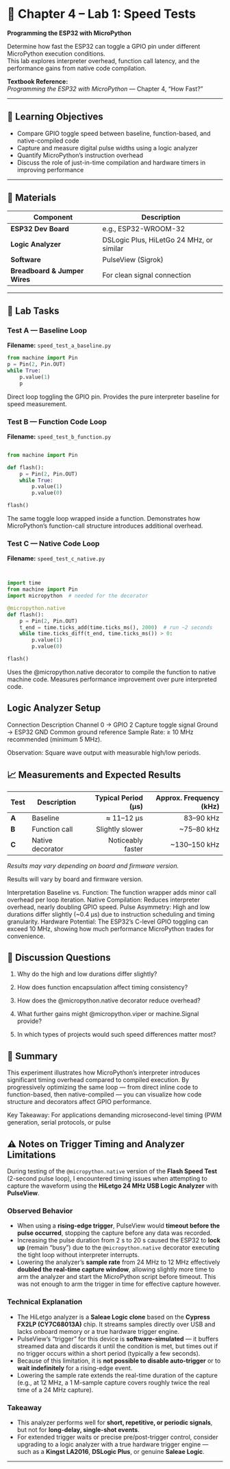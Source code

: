 # 🧪 Chapter 4 – Lab 1: Speed Tests  
**Programming the ESP32 with MicroPython**

Determine how fast the ESP32 can toggle a GPIO pin under different MicroPython execution conditions.  
This lab explores interpreter overhead, function call latency, and the performance gains from native code compilation.

**Textbook Reference:**  
*Programming the ESP32 with MicroPython* — Chapter 4, “How Fast?”

---

## 🎯 Learning Objectives

- Compare GPIO toggle speed between baseline, function-based, and native-compiled code  
- Capture and measure digital pulse widths using a logic analyzer  
- Quantify MicroPython’s instruction overhead  
- Discuss the role of just-in-time compilation and hardware timers in improving performance  

---

## 🧰 Materials

| Component | Description |
|------------|-------------|
| **ESP32 Dev Board** | e.g., ESP32-WROOM-32 |
| **Logic Analyzer** | DSLogic Plus, HiLetGo 24 MHz, or similar |
| **Software** | PulseView (Sigrok) |
| **Breadboard & Jumper Wires** | For clean signal connection |

---

## 🧪 Lab Tasks

### **Test A — Baseline Loop**
**Filename:** `speed_test_a_baseline.py`
```python
from machine import Pin
p = Pin(2, Pin.OUT)
while True:
    p.value(1)
    p
```

Direct loop toggling the GPIO pin.
Provides the pure interpreter baseline for speed measurement.

### **Test B — Function Code Loop**
**Filename:** `speed_test_b_function.py`
```python

from machine import Pin

def flash():
    p = Pin(2, Pin.OUT)
    while True:
        p.value(1)
        p.value(0)

flash()
```

The same toggle loop wrapped inside a function.
Demonstrates how MicroPython’s function-call structure introduces additional overhead.

### **Test C — Native Code Loop**
**Filename:** `speed_test_c_native.py`
```python


import time
from machine import Pin
import micropython  # needed for the decorator

@micropython.native
def flash():
    p = Pin(2, Pin.OUT)
    t_end = time.ticks_add(time.ticks_ms(), 2000)  # run ~2 seconds
    while time.ticks_diff(t_end, time.ticks_ms()) > 0:
        p.value(1)
        p.value(0)

flash()
```

Uses the @micropython.native decorator to compile the function to native machine code.
Measures performance improvement over pure interpreted code.


## Logic Analyzer Setup
Connection	                             Description
Channel 0 → GPIO 2	               Capture toggle signal
Ground → ESP32 GND	   Common ground reference
Sample Rate: ≥ 10 MHz            recommended (minimum 5 MHz).

Observation: Square wave output with measurable high/low periods.

## 📈 Measurements and Expected Results

| Test | Description        | Typical Period (µs) | Approx. Frequency (kHz) |
|------|--------------------|--------------------:|------------------------:|
| **A** | Baseline           | ≈ 11–12 µs          | 83–90 kHz               |
| **B** | Function call      | Slightly slower     | ~75–80 kHz              |
| **C** | Native decorator   | Noticeably faster   | ~130–150 kHz            |

*Results may vary depending on board and firmware version.*

Results will vary by board and firmware version.

Interpretation
Baseline vs. Function: The function wrapper adds minor call overhead per loop iteration.
Native Compilation: Reduces interpreter overhead, nearly doubling GPIO speed.
Pulse Asymmetry: High and low durations differ slightly (~0.4 µs) due to instruction scheduling and timing granularity.
Hardware Potential: The ESP32’s C-level GPIO toggling can exceed 10 MHz, showing how much performance MicroPython trades for convenience.

## 🧩 Discussion Questions

1. Why do the high and low durations differ slightly?

2. How does function encapsulation affect timing consistency?

3. How does the @micropython.native decorator reduce overhead?

4. What further gains might @micropython.viper or machine.Signal provide?

5. In which types of projects would such speed differences matter most?


## 📓 Summary

This experiment illustrates how MicroPython’s interpreter introduces significant timing overhead compared to compiled execution.
By progressively optimizing the same loop — from direct inline code to function-based, then native-compiled — you can visualize how code structure and decorators affect GPIO performance.

Key Takeaway:
For applications demanding microsecond-level timing (PWM generation, serial protocols, or pulse



## ⚠️ Notes on Trigger Timing and Analyzer Limitations

During testing of the `@micropython.native` version of the **Flash Speed Test** (2-second pulse loop), I encountered timing issues when attempting to capture the waveform using the **HiLetgo 24 MHz USB Logic Analyzer** with **PulseView**.

### Observed Behavior
- When using a **rising-edge trigger**, PulseView would **timeout before the pulse occurred**, stopping the capture before any data was recorded.  
- Increasing the pulse duration from 2 s to 20 s caused the ESP32 to **lock up** (remain “busy”) due to the `@micropython.native` decorator executing the tight loop without interpreter interrupts.  
- Lowering the analyzer’s **sample rate** from 24 MHz to 12 MHz effectively **doubled the real-time capture window**, allowing slightly more time to arm the analyzer and start the MicroPython script before timeout. This was not enough to arm the trigger in time for effective capture however. 

### Technical Explanation
- The HiLetgo analyzer is a **Saleae Logic clone** based on the **Cypress FX2LP (CY7C68013A)** chip. It streams samples directly over USB and lacks onboard memory or a true hardware trigger engine.  
- PulseView’s “trigger” for this device is **software-simulated** — it buffers streamed data and discards it until the condition is met, but times out if no trigger occurs within a short period (typically a few seconds).  
- Because of this limitation, it is **not possible to disable auto-trigger** or to **wait indefinitely** for a rising-edge event.  
- Lowering the sample rate extends the real-time duration of the capture (e.g., at 12 MHz, a 1 M-sample capture covers roughly twice the real time of a 24 MHz capture).

### Takeaway
- This analyzer performs well for **short, repetitive, or periodic signals**, but not for **long-delay, single-shot events**.  
- For extended trigger waits or precise pre/post-trigger control, consider upgrading to a logic analyzer with a true hardware trigger engine — such as a **Kingst LA2016**, **DSLogic Plus**, or genuine **Saleae Logic**.

---

